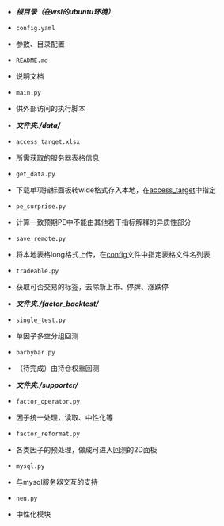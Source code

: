 - ***根目录（在wsl的ubuntu环境）***
- `config.yaml`
- 参数、目录配置
- `README.md`
- 说明文档
- `main.py`
- 供外部访问的执行脚本


- ***文件夹./data/***
- `access_target.xlsx`
- 所需获取的服务器表格信息
- `get_data.py`
- 下载单项指标面板转wide格式存入本地，在[access_target](./data/access_target.xlsx)中指定
- `pe_surprise.py`
- 计算一致预期PE中不能由其他若干指标解释的异质性部分
- `save_remote.py`
- 将本地表格long格式上传，在[config](./config.yaml)文件中指定表格文件名列表
- `tradeable.py`
- 获取可否交易的标签，去除新上市、停牌、涨跌停


- ***文件夹./factor_backtest/***
- `single_test.py`
- 单因子多空分组回测
- `barbybar.py`
- （待完成）由持仓权重回测


- ***文件夹./supporter/***
- `factor_operator.py`
- 因子统一处理，读取、中性化等
- `factor_reformat.py`
- 各类因子的预处理，做成可进入回测的2D面板
- `mysql.py`
- 与mysql服务器交互的支持
- `neu.py`
- 中性化模块

